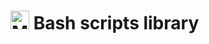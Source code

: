 # <img src="https://upload.wikimedia.org/wikipedia/commons/4/4b/Bash_Logo_Colored.svg" alt="MarineGEO circle logo" style="height: 30px; width:30px;"/> Bash scripts library
